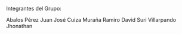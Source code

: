 Integrantes del Grupo:

Abalos Pérez Juan José
Cuiza Muraña Ramiro David
Suri Villarpando Jhonathan
